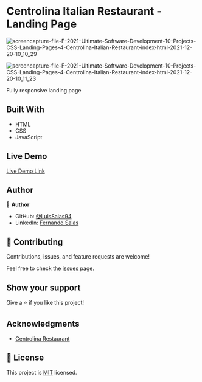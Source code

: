 # Centrolina Italian Restaurant - Landing Page

![screencapture-file-F-2021-Ultimate-Software-Development-10-Projects-CSS-Landing-Pages-4-Centrolina-Italian-Restaurant-index-html-2021-12-20-10_10_29](https://user-images.githubusercontent.com/57297709/146789345-d4986196-b476-4abe-80a2-3ee75ef37419.png)

![screencapture-file-F-2021-Ultimate-Software-Development-10-Projects-CSS-Landing-Pages-4-Centrolina-Italian-Restaurant-index-html-2021-12-20-10_11_23](https://user-images.githubusercontent.com/57297709/146789455-8e0effe2-0928-4b4c-91f2-9c8c73110640.png)

Fully responsive landing page

## Built With

- HTML
- CSS
- JavaScript

## Live Demo

[Live Demo Link]()

## Author

👤 **Author**

- GitHub: [@LuisSalas94](https://github.com/LuisSalas94)
- LinkedIn: [Fernando Salas](https://www.linkedin.com/in/luisfernandosalasgave/)

## 🤝 Contributing

Contributions, issues, and feature requests are welcome!

Feel free to check the [issues page](../../issues/).

## Show your support

Give a ⭐️ if you like this project!

## Acknowledgments

- [Centrolina Restaurant ](https://www.centrolinadc.com/)


## 📝 License

This project is [MIT](./MIT.md) licensed.
